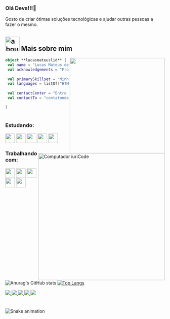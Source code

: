 ### Olá Devs!!!👋

<!--
Here are some ideas to get you started:

- 🔭 I’m currently working on ...
- 🌱 I’m currently learning ...
- 👯 I’m looking to collaborate on ...
- 🤔 I’m looking for help with ...
- 💬 Ask me about ...
- 📫 How to reach me: ...
- 😄 Pronouns: ...
- ⚡ Fun fact: ...
-->

Gosto de criar ótimas soluções tecnológicas e ajudar outras pessoas a fazer o mesmo.

## <img width="45" alt="about" src="https://raw.github.com/elizarov/elizarov/master/about.png"> Mais sobre mim

<img align="right" width="300" src="https://i2.wp.com/allhtaccess.info/wp-content/uploads/2018/03/programming.gif?fit=1281%2C716&ssl=1" />

```kotlin
object **lucasmateuslid** {
 val name = "Lucas Mateus de Lima Paulo"
 val acknowledgements = "FrontEnd"
 
 val primarySkillset = "Minhas Hablidades"
 val languages = listOf("HTML", "CSS", "JavaScript", "SASS", "BOOTSTRAP") 
 
 val contactCenter = "Entre em contato comigo"
 val contactTo = "contatoedest@gmail.com"

}
```
#
<img src="https://raw.githubusercontent.com/MicaelliMedeiros/micaellimedeiros/master/image/computer-illustration.png" min-width="400px" max-width="400px" width="400px" align="right" alt="Computador iuriCode">

<div>
  <h3> Estudando: </h3>
  <img align="center" height="30" widht"40" src="https://upload.wikimedia.org/wikipedia/commons/thumb/9/99/Unofficial_JavaScript_logo_2.svg/1200px-Unofficial_JavaScript_logo_2.svg.png">
  <img align="center" height="30" widht"40" src="https://cdn4.iconfinder.com/data/icons/logos-3/600/React.js_logo-256.png">
  <img align="center" height="30" widht"40" src="https://cdn4.iconfinder.com/data/icons/logos-and-brands/512/267_Python_logo-256.png">
  <img align="center" height="30" widht"40" src="https://upload.wikimedia.org/wikipedia/commons/thumb/9/95/Vue.js_Logo_2.svg/1184px-Vue.js_Logo_2.svg.png">
  <img align="center" height="30" widht"40" src="https://cdn-images-1.medium.com/max/1200/1*5-aoK8IBmXve5whBQM90GA.png">
</div>

<div>
  <h3> Trabalhando com: </h3>
  <img align="center" height="30" widht"40" src="https://cdn1.iconfinder.com/data/icons/logotypes/32/badge-html-5-256.png">
  <img align="center" height="30" widht"40" src="https://cdn1.iconfinder.com/data/icons/logotypes/32/badge-css-3-256.png">
  <img align="center" height="30" widht"40" src="https://cdn4.iconfinder.com/data/icons/logos-and-brands/512/288_Sass_logo-256.png">
  <img align="center" height="30" widht"40" src="https://getbootstrap.com.br/docs/4.1/assets/img/bootstrap-stack.png">
  <img align="center" height="30" widht"40" src="https://upload.wikimedia.org/wikipedia/commons/thumb/a/af/Adobe_Photoshop_Mobile_icon.svg/500px-Adobe_Photoshop_Mobile_icon.svg.png">

</div>

#

![Anurag's GitHub stats](https://github-readme-stats.vercel.app/api?username=lucasmateuslid&show_icons=true&theme=tokyonight)
[![Top Langs](https://github-readme-stats.vercel.app/api/top-langs/?username=lucasmateuslid&layout=compact&theme=tokyonight)](https://github.com/anuraghazra/github-readme-stats)




<div>
  <a href="https://www.instagram.com/l4u_design/" target="blank"> <img src="https://img.shields.io/badge/Instagram-E4405F?style=for-the-badge&logo=instagram&logoColor=white"> </a>
  <a href="https://www.linkedin.com/in/lucas-mateus-lima-957a36181/" target="blank"> <img src="https://img.shields.io/badge/LinkedIn-0077B5?style=for-the-badge&logo=linkedin&logoColor=white"> </a>
  <a href="https://github.com/lucasmateuslid" target="blank"> <img src="https://img.shields.io/badge/GitHub-100000?style=for-the-badge&logo=github&logoColor=white"> </a>
  <a href="mailto:contatoedest@gmail.com" target="blank"> <img src="https://img.shields.io/badge/Gmail-D14836?style=for-the-badge&logo=gmail&logoColor=white"> </a>
  <a href="https://discord.gg/DuWHCEgXKV" target="blank"> <img src="https://img.shields.io/badge/Discord-7289DA?style=for-the-badge&logo=discord&logoColor=white"> </a>
</div>


#


![Snake animation](https://github.com/lucasmateuslid/rafaballerini/blob/output/github-contribution-grid-snake.svg)
